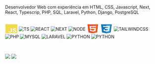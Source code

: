 Desenvolvedor Web com experiência em HTML, CSS, Javascript, Next, React, Typescrip, PHP, SQL, Laravel, Python, Django, PostgreSQL

<div style="display: inline_block"><br>
  <img align="center" alt="Js" height="30" width="40" src="https://raw.githubusercontent.com/devicons/devicon/master/icons/javascript/javascript-plain.svg">
  <img align="center" alt="TS" height="30" width="40" src="https://cdn.jsdelivr.net/gh/devicons/devicon/icons/typescript/typescript-original.svg" />
  <img align="center" alt="REACT" height="30" width="40"   src="https://cdn.jsdelivr.net/gh/devicons/devicon/icons/react/react-original.svg" />
  <img  align="center" alt="NEXT" height="30" width="40"  src="https://cdn.jsdelivr.net/gh/devicons/devicon/icons/nextjs/nextjs-original.svg" />
  <img align="center" alt="NODE" height="30" width="40"  src="https://cdn.jsdelivr.net/gh/devicons/devicon/icons/nodejs/nodejs-original.svg" />


  <img align="center" alt="HTML" height="30" width="40" src="https://raw.githubusercontent.com/devicons/devicon/master/icons/html5/html5-original.svg">
  <img align="center" alt="CSS" height="30" width="40" src="https://raw.githubusercontent.com/devicons/devicon/master/icons/css3/css3-original.svg">
  <img align="center" alt="TAILWINDCSS" height="90" width="90" src="https://cdn.jsdelivr.net/gh/devicons/devicon/icons/tailwindcss/tailwindcss-original-wordmark.svg" />

  <img align="center" alt="PHP" height="30" width="40"  src="https://cdn.jsdelivr.net/gh/devicons/devicon/icons/php/php-original.svg" />
  <img align="center" alt="MYSQL" height="30" width="40"   src="https://cdn.jsdelivr.net/gh/devicons/devicon/icons/mysql/mysql-original-wordmark.svg" />
<img align="center" alt="LARAVEL" height="30" width="40"   src="https://cdn.jsdelivr.net/gh/devicons/devicon/icons/laravel/laravel-plain-wordmark.svg" />
<img align="center" alt="PYTHON" height="30" width="40"   src="https://cdn.jsdelivr.net/gh/devicons/devicon/icons/python/python-original-wordmark.svg" />
<img align="center" filter="invert" alt="PYTHON" height="30" width="40"   src="https://cdn.jsdelivr.net/gh/devicons/devicon/icons/django/django-plain-wordmark.svg" />  
</div>
  <br><br>
<div> 
  
<a href="https://www.instagram.com/alisondiegodev/" target="_blank"><img src="https://img.shields.io/badge/-Instagram-%23E4405F?style=for-the-badge&logo=instagram&logoColor=white" target="_blank"></a>
  <a href="https://www.linkedin.com/in/alison-diego-868970246/" target="_blank"><img src="https://img.shields.io/badge/-LinkedIn-%230077B5?style=for-the-badge&logo=linkedin&logoColor=white" target="_blank"></a> 


</div>
